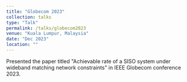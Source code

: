 ```yaml
---
title: "Globecom 2023"
collection: talks
type: "Talk"
permalink: /talks/globecom2023
venue: "Kuala Lumpur, Malaysia"
date: "Dec 2023"
location: ""
---
```


Presented the paper titled "Achievable rate of a SISO system under wideband matching network constraints" in IEEE Globecom conference 2023.
